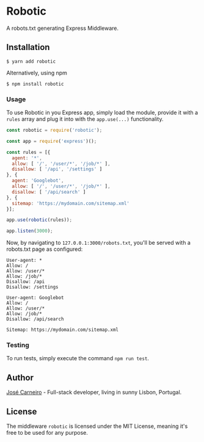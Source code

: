 # Robotic

A robots.txt generating Express Middleware.

## Installation

    $ yarn add robotic

Alternatively, using npm

    $ npm install robotic

### Usage

To use Robotic in you Express app, simply load the module, provide it with a `rules` array and plug it into with the `app.use(...)` functionality.

```js
const robotic = require('robotic');

const app = require('express')();

const rules = [{
  agent: '*',
  allow: [ '/', '/user/*', '/job/*' ],
  disallow: [ '/api', '/settings' ]
}, {
  agent: 'Googlebot',
  allow: [ '/', '/user/*', '/job/*' ],
  disallow: [ '/api/search' ]
}, {
  sitemap: 'https://mydomain.com/sitemap.xml'
}];

app.use(robotic(rules));

app.listen(3000);
```

Now, by navigating to `127.0.0.1:3000/robots.txt`, you'll be served with a robots.txt page as configured:

```
User-agent: *
Allow: /
Allow: /user/*
Allow: /job/*
Disallow: /api
Disallow: /settings

User-agent: Googlebot
Allow: /
Allow: /user/*
Allow: /job/*
Disallow: /api/search

Sitemap: https://mydomain.com/sitemap.xml
```

### Testing

To run tests, simply execute the command `npm run test`.

## Author

[José Carneiro](https://josecarnei.ro) - Full-stack developer, living in sunny Lisbon, Portugal.

## License

The middleware `robotic` is licensed under the MIT License, meaning it's free to be used for any purpose.